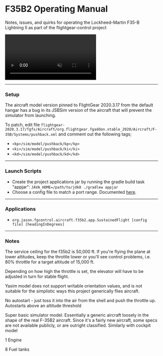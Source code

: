 # F35B2 Operating Manual #

Notes, issues, and quirks for operating the Lockheed-Martin F35-B Lightning II as part of the flightgear-control project

<!---
 "loop" and "autoplay" aren't supported by github markdown rendering but maybe one day.
-->

<video controls="controls" muted="muted" loop="loop" autoplay="autoplay" src="https://github.com/jas0ndiamond/flightgear-control/assets/7103526/10e8c660-6719-4c9e-bee9-3650e0f339ab" >
  Your browser does not support the video tag.
</video>

----
### Setup ###
The aircraft model version pinned to FlightGear 2020.3.17 from the default hangar has a bug in its JSBSim version of the aircraft that will prevent the simulator from launching.

To patch, edit file `flightgear-2020.3.17/fgfs/Aircraft/org.flightgear.fgaddon.stable_2020/Aircraft/F-35B/Systems/pushback.xml` and comment out the following tags;
* `<kp>/sim/model/pushback/kp</kp>`
* `<ki>/sim/model/pushback/ki</ki>`
* `<kd>/sim/model/pushback/kd</kd>`

----
### Launch Scripts ###
* Create the project applications jar by running the gradle build task "appjar": `JAVA_HOME=/path/to/jdk8 ./gradlew appjar`
* Choose a config file to match a port range. Documented [here](PORT_RANGES.md).

----
### Applications ###
* `org.jason.fgcontrol.aircraft.f35b2.app.SustainedFlight [config file] [headingInDegrees]` 


----
### Notes ###

The service ceiling for the f35b2 is 50,000 ft. If you're flying the plane at lower altitudes, keep the throttle lower or you'll see control problems, i.e. 80% throttle for a target altitude of 15,000 ft.

Depending on how high the throttle is set, the elevator will have to be adjusted in turn for stable flight.

Yasim model does not support writable orientation values, and is not suitable for the simplistic ways this project generically flies aircraft.

No autostart - just toss it into the air from the shell and push the throttle up.
    Autostarts above an altitude threshold

Super basic simulator model. Essentially a generic aircraft loosely in the shape of the real F-35B2 aircraft.
    Since it's a fairly new aircraft, some specs are not available publicly, or are outright classified.
    Similarly with cockpit model
    
1 Engine

8 Fuel tanks


